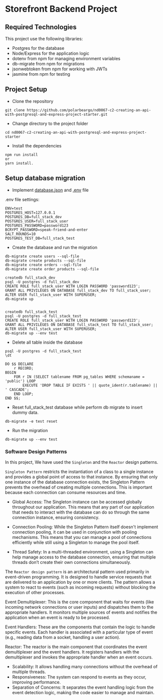 # Storefront Backend Project

## Required Technologies

This project use the following libraries:

- Postgres for the database
- Node/Express for the application logic
- dotenv from npm for managing environment variables
- db-migrate from npm for migrations
- jsonwebtoken from npm for working with JWTs
- jasmine from npm for testing

## Project Setup

- Clone the repository

```
git clone https://github.com/polarbeargo/nd0067-c2-creating-an-api-with-postgresql-and-express-project-starter.git
```

- Change directory to the project folder

```
cd nd0067-c2-creating-an-api-with-postgresql-and-express-project-starter
```

- Install the dependencies

```
npm run install
or
yarn install.
```

## Setup database migration

- Implement [database.json](./database.json) and [.env](.env) file

.env file settings:

```
ENV=test
POSTGRES_HOST=127.0.0.1
POSTGRES_DB=full_stack_dev
POSTGRES_USER=full_stack_user
POSTGRES_PASSWORD=password123
BCRYPT_PASSWORD=speak-friend-and-enter
SALT_ROUNDS=10
POSTGRES_TEST_DB=full_stack_test
```

- Create the database and run the migration

```
db-migrate create users --sql-file
db-migrate create products --sql-file
db-migrate create orders --sql-file
db-migrate create order_products --sql-file

createdb full_stack_dev
psql -U postgres -d full_stack_dev
CREATE ROLE full_stack_user WITH LOGIN PASSWORD 'password123';
GRANT ALL PRIVILEGES ON DATABASE full_stack_dev TO full_stack_user;
ALTER USER full_stack_user WITH SUPERUSER;
db-migrate up


createdb full_stack_test
psql -U postgres -d full_stack_test
CREATE ROLE full_stack_user WITH LOGIN PASSWORD 'password123';
GRANT ALL PRIVILEGES ON DATABASE full_stack_test TO full_stack_user;
ALTER USER full_stack_user WITH SUPERUSER;
db-migrate up --env test

```

- Delete all table inside the database

```
psql -U postgres -d full_stack_test
\dt

DO $$ DECLARE
    r RECORD;
BEGIN
    FOR r IN (SELECT tablename FROM pg_tables WHERE schemaname = 'public') LOOP
        EXECUTE 'DROP TABLE IF EXISTS ' || quote_ident(r.tablename) || ' CASCADE';
    END LOOP;
END $$;
```

- Reset full_stack_test database while perform db migrate to insert dummy data.

```
db-migrate -e test reset
```

- Run the migration

```
db-migrate up --env test
```

### Software Design Patterns

In this project, We have used the `Singleton` and the `Reactor` design patterns.

`Singleton Pattern` restricts the instantiation of a class to a single instance and provides a global point of access to that instance. By ensuring that only one instance of the database connection exists, the Singleton Pattern prevents the overhead of creating multiple connections. This is important because each connection can consume resources and time.

- Global Access: The Singleton instance can be accessed globally throughout our application. This means that any part of our application that needs to interact with the database can do so through the same connection instance, ensuring consistency.

- Connection Pooling: While the Singleton Pattern itself doesn't implement connection pooling, it can be used in conjunction with pooling mechanisms. This means that you can manage a pool of connections efficiently while still using a Singleton to manage the pool itself.

- Thread Safety: In a multi-threaded environment, using a Singleton can help manage access to the database connection, ensuring that multiple threads don’t create their own connections simultaneously.

The `Reactor design pattern` is an architectural pattern used primarily in event-driven programming. It is designed to handle service requests that are delivered to an application by one or more clients. The pattern allows a system to react to events (such as incoming requests) without blocking the execution of other processes.

Event Demultiplexer: This is the core component that waits for events (like incoming network connections or user inputs) and dispatches them to the appropriate handlers. It monitors multiple sources of events and notifies the application when an event is ready to be processed.

Event Handlers: These are the components that contain the logic to handle specific events. Each handler is associated with a particular type of event (e.g., reading data from a socket, handling a user action).

Reactor: The reactor is the main component that coordinates the event demultiplexer and the event handlers. It registers handlers with the demultiplexer and invokes the appropriate handler when an event occurs.

- Scalability: It allows handling many connections without the overhead of multiple threads.
- Responsiveness: The system can respond to events as they occur, improving performance.
- Separation of Concerns: It separates the event handling logic from the event detection logic, making the code easier to manage and maintain.

